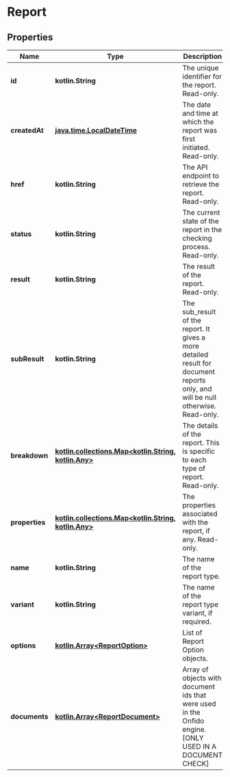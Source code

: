 
# Report

## Properties
Name | Type | Description | Notes
------------ | ------------- | ------------- | -------------
**id** | **kotlin.String** | The unique identifier for the report. Read-only. |  [optional]
**createdAt** | [**java.time.LocalDateTime**](java.time.LocalDateTime.md) | The date and time at which the report was first initiated. Read-only. |  [optional]
**href** | **kotlin.String** | The API endpoint to retrieve the report. Read-only. |  [optional]
**status** | **kotlin.String** | The current state of the report in the checking process. Read-only. |  [optional]
**result** | **kotlin.String** | The result of the report. Read-only. |  [optional]
**subResult** | **kotlin.String** | The sub_result of the report. It gives a more detailed result for document reports only, and will be null otherwise. Read-only. |  [optional]
**breakdown** | [**kotlin.collections.Map&lt;kotlin.String, kotlin.Any&gt;**](kotlin.Any.md) | The details of the report. This is specific to each type of report. Read-only. |  [optional]
**properties** | [**kotlin.collections.Map&lt;kotlin.String, kotlin.Any&gt;**](kotlin.Any.md) | The properties associated with the report, if any. Read-only. |  [optional]
**name** | **kotlin.String** | The name of the report type. | 
**variant** | **kotlin.String** | The name of the report type variant, if required. |  [optional]
**options** | [**kotlin.Array&lt;ReportOption&gt;**](ReportOption.md) | List of Report Option objects. |  [optional]
**documents** | [**kotlin.Array&lt;ReportDocument&gt;**](ReportDocument.md) | Array of objects with document ids that were used in the Onfido engine. [ONLY USED IN A DOCUMENT CHECK] |  [optional]



